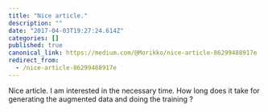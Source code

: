 ```yaml
---
title: "Nice article."
description: ""
date: "2017-04-03T19:27:24.614Z"
categories: []
published: true
canonical_link: https://medium.com/@Morikko/nice-article-86299488917e
redirect_from:
  - /nice-article-86299488917e
---
```


Nice article. I am interested in the necessary time. How long does it take for generating the augmented data and doing the training ?
